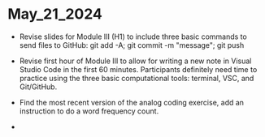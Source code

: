 # May_21_2024

-  Revise slides for Module III (H1) to include three basic commands to send files to GitHub:  git add -A; git commit -m "message"; git push
  

-  Revise first hour of Module III to allow for writing a new note in Visual Studio Code in the first 60 minutes. Participants definitely need time to practice using the three basic computational tools: terminal, VSC, and Git/GitHub.
  
- Find the most recent version of the analog coding exercise, add an instruction to do a word frequency count.

- 
